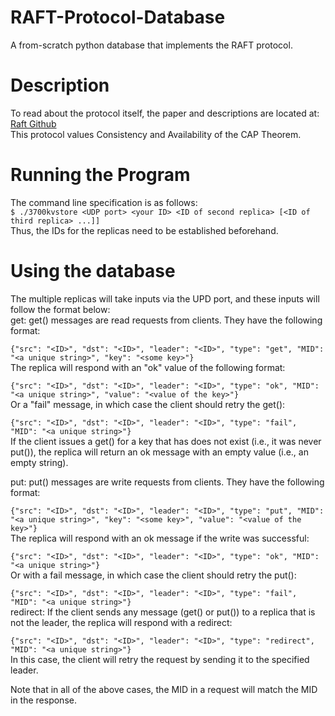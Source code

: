 # RAFT-Protocol-Database
A from-scratch python database that implements the RAFT protocol.
# Description
To read about the protocol itself, the paper and descriptions are located at: [Raft Github](https://raft.github.io/) <br>
This protocol values Consistency and Availability of the CAP Theorem.
# Running the Program
The command line specification is as follows: <br>
```$ ./3700kvstore <UDP port> <your ID> <ID of second replica> [<ID of third replica> ...]] ```<br>
Thus, the IDs for the replicas need to be established beforehand.
# Using the database
The multiple replicas will take inputs via the UPD port, and these inputs will follow the format below: <br>
get: get() messages are read requests from clients. They have the following format: <br>

```{"src": "<ID>", "dst": "<ID>", "leader": "<ID>", "type": "get", "MID": "<a unique string>", "key": "<some key>"} ```<br>
The replica will respond with an "ok" value of the following format: <br>

``` {"src": "<ID>", "dst": "<ID>", "leader": "<ID>", "type": "ok", "MID": "<a unique string>", "value": "<value of the key>"} ```
 <br>
Or a "fail" message, in which case the client should retry the get(): <br>

```{"src": "<ID>", "dst": "<ID>", "leader": "<ID>", "type": "fail", "MID": "<a unique string>"}``` <br>
If the client issues a get() for a key that has does not exist (i.e., it was never put()), the replica will return an ok message with an empty value (i.e., an empty string). <br>

put: put() messages are write requests from clients. They have the following format: <br>

```{"src": "<ID>", "dst": "<ID>", "leader": "<ID>", "type": "put", "MID": "<a unique string>", "key": "<some key>", "value": "<value of the key>"}``` <br>
The replica will respond with an ok message if the write was successful: <br>

```{"src": "<ID>", "dst": "<ID>", "leader": "<ID>", "type": "ok", "MID": "<a unique string>"} ```<br>
Or with a fail message, in which case the client should retry the put(): <br>

```{"src": "<ID>", "dst": "<ID>", "leader": "<ID>", "type": "fail", "MID": "<a unique string>"} ```<br>
redirect: If the client sends any message (get() or put()) to a replica that is not the leader, the replica will respond with a redirect: <br>

```{"src": "<ID>", "dst": "<ID>", "leader": "<ID>", "type": "redirect", "MID": "<a unique string>"} ```<br>
In this case, the client will retry the request by sending it to the specified leader. <br>

Note that in all of the above cases, the MID in a request will match the MID in the response.

